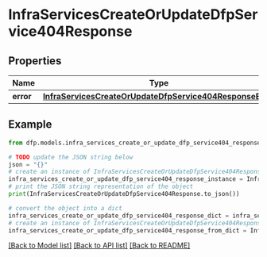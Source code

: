 # InfraServicesCreateOrUpdateDfpService404Response


## Properties

Name | Type | Description | Notes
------------ | ------------- | ------------- | -------------
**error** | [**InfraServicesCreateOrUpdateDfpService404ResponseError**](InfraServicesCreateOrUpdateDfpService404ResponseError.md) |  | [optional] 

## Example

```python
from dfp.models.infra_services_create_or_update_dfp_service404_response import InfraServicesCreateOrUpdateDfpService404Response

# TODO update the JSON string below
json = "{}"
# create an instance of InfraServicesCreateOrUpdateDfpService404Response from a JSON string
infra_services_create_or_update_dfp_service404_response_instance = InfraServicesCreateOrUpdateDfpService404Response.from_json(json)
# print the JSON string representation of the object
print(InfraServicesCreateOrUpdateDfpService404Response.to_json())

# convert the object into a dict
infra_services_create_or_update_dfp_service404_response_dict = infra_services_create_or_update_dfp_service404_response_instance.to_dict()
# create an instance of InfraServicesCreateOrUpdateDfpService404Response from a dict
infra_services_create_or_update_dfp_service404_response_from_dict = InfraServicesCreateOrUpdateDfpService404Response.from_dict(infra_services_create_or_update_dfp_service404_response_dict)
```
[[Back to Model list]](../README.md#documentation-for-models) [[Back to API list]](../README.md#documentation-for-api-endpoints) [[Back to README]](../README.md)


